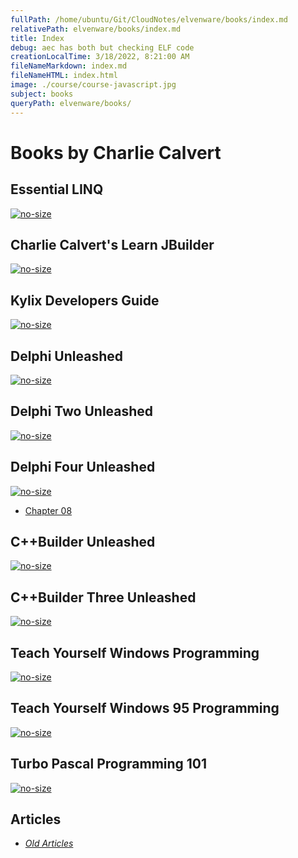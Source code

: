 ```yaml
---
fullPath: /home/ubuntu/Git/CloudNotes/elvenware/books/index.md
relativePath: elvenware/books/index.md
title: Index
debug: aec has both but checking ELF code
creationLocalTime: 3/18/2022, 8:21:00 AM
fileNameMarkdown: index.md
fileNameHTML: index.html
image: ./course/course-javascript.jpg
subject: books
queryPath: elvenware/books/
---
```


<!-- toc -->
<!-- tocstop -->

Books by Charlie Calvert
========================

Essential LINQ
--------------

[![no-size](https://s3.amazonaws.com/s3bucket01.elvenware.com/book-images/essential-linq_s.jpg)](http://www.amazon.com/Essential-LINQ-Charlie-Calvert/dp/0321564162/ref=sr_1_1?s=books&ie=UTF8&qid=1285953504&sr=1-1)

Charlie Calvert's Learn JBuilder
--------------------------------

[![no-size](https://s3.amazonaws.com/s3bucket01.elvenware.com/book-images/LearnJBuilder.jpg)](http://www.amazon.com/exec/obidos/tg/detail/-/1556223307/qid=1043774615/sr=8-1/ref=sr_8_1/104-6381731-7944731?v=glance&s=books&n=507846)

Kylix Developers Guide
----------------------

[![no-size](https://s3.amazonaws.com/s3bucket01.elvenware.com/book-images/kylix_developers_guide.png)](http://www.amazon.com/exec/obidos/tg/detail/-/0672320606/qid=1030983136/sr=1-10/ref=sr_1_10/102-9413403-4540969?v=glance&s=books)

Delphi Unleashed
----------------

[![no-size](https://s3.amazonaws.com/s3bucket01.elvenware.com/book-images/delphi_unleashed.png)](http://www.amazon.com/exec/obidos/tg/detail/-/0672304996/qid=1030983136/sr=1-6/ref=sr_1_6/102-9413403-4540969?v=glance&s=books)

Delphi Two Unleashed
--------------------

[![no-size](https://s3.amazonaws.com/s3bucket01.elvenware.com/book-images/delphi_two_unleashed.png)](http://www.amazon.com/exec/obidos/tg/detail/-/0672308584/qid=1030983136/sr=1-7/ref=sr_1_7/102-9413403-4540969?v=glance&s=books)

Delphi Four Unleashed
---------------------

[![no-size](https://s3.amazonaws.com/s3bucket01.elvenware.com/book-images/delphi_four_unleashed.png)](http://www.amazon.com/exec/obidos/tg/detail/-/0672312859/qid=1030982770/sr=1-1/ref=sr_1_1/102-9413403-4540969?v=glance&s=books)

-   [Chapter 08](delphi-four-unleashed/chapter-08.htm)

C++Builder Unleashed
--------------------

[![no-size](https://s3.amazonaws.com/s3bucket01.elvenware.com/book-images/cbuilder_unleashed.png)](http://www.amazon.com/exec/obidos/tg/detail/-/0672310228/qid=1030983136/sr=1-9/ref=sr_1_9/102-9413403-4540969?v=glance&s=books)

C++Builder Three Unleashed
--------------------------

[![no-size](https://s3.amazonaws.com/s3bucket01.elvenware.com/book-images/cbuilder_three_unleashed.png)](http://www.amazon.com/exec/obidos/tg/detail/-/0672312654/qid=1030983050/sr=1-8/ref=sr_1_8/102-9413403-4540969?v=glance&s=books)

Teach Yourself Windows Programming
----------------------------------

[![no-size](https://s3.amazonaws.com/s3bucket01.elvenware.com/book-images/teach_yourself_windows_prog.png)](http://www.amazon.com/exec/obidos/tg/detail/-/0672303442/qid=1030983136/sr=1-5/ref=sr_1_5/102-9413403-4540969?v=glance&s=books)

Teach Yourself Windows 95 Programming
-------------------------------------

[![no-size](https://s3.amazonaws.com/s3bucket01.elvenware.com/book-images/teach_yourself_windows_95_prog.png)](http://www.amazon.com/exec/obidos/tg/detail/-/0672305313/qid=1030983572/sr=1-11/ref=sr_1_11/102-9413403-4540969?v=glance&s=books)

Turbo Pascal Programming 101
----------------------------

[![no-size](https://s3.amazonaws.com/s3bucket01.elvenware.com/book-images/turbo_pascal_programming_101.png)](http://www.amazon.com/exec/obidos/tg/detail/-/0672302853/qid=1030983136/sr=1-8/ref=sr_1_8/102-9413403-4540969?v=glance&s=books)

Articles
--------

-   *[Old Articles](recent_articles.html)*
